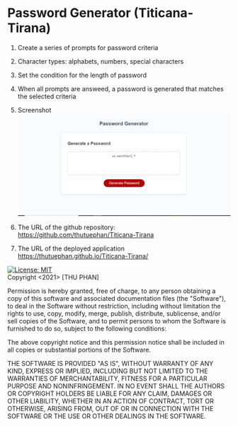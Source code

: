 # Password Generator (Titicana-Tirana)

 
1. Create a series of prompts for password criteria
2. Character types: alphabets, numbers, special characters
3. Set the condition for the length of password
4. When all prompts are answeed, a password is generated that matches the selected criteria


5. Screenshot
![password](https://github.com/Alice-BL/Titicana-Tirana/blob/main/Assets/Screenshot_1.PNG)

6. The URL of the github repository:
https://github.com/thutuephan/Titicana-Tirana

7. The URL of the deployed application
https://thutuephan.github.io/Titicana-Tirana/


[![License: MIT](https://img.shields.io/badge/License-MIT-yellow.svg)](https://opensource.org/licenses/MIT)
<br>
Copyright <2021> [THU PHAN]

Permission is hereby granted, free of charge, to any person obtaining a copy of this software and associated documentation files (the "Software"), to deal in the Software without restriction, including without limitation the rights to use, copy, modify, merge, publish, distribute, sublicense, and/or sell copies of the Software, and to permit persons to whom the Software is furnished to do so, subject to the following conditions:

The above copyright notice and this permission notice shall be included in all copies or substantial portions of the Software.

THE SOFTWARE IS PROVIDED "AS IS", WITHOUT WARRANTY OF ANY KIND, EXPRESS OR IMPLIED, INCLUDING BUT NOT LIMITED TO THE WARRANTIES OF MERCHANTABILITY, FITNESS FOR A PARTICULAR PURPOSE AND NONINFRINGEMENT. IN NO EVENT SHALL THE AUTHORS OR COPYRIGHT HOLDERS BE LIABLE FOR ANY CLAIM, DAMAGES OR OTHER LIABILITY, WHETHER IN AN ACTION OF CONTRACT, TORT OR OTHERWISE, ARISING FROM, OUT OF OR IN CONNECTION WITH THE SOFTWARE OR THE USE OR OTHER DEALINGS IN THE SOFTWARE.

